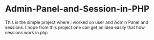 # Admin-Panel-and-Session-in-PHP
This is the simple project where i worked on user and Admin Panel and sessions. I hope from this project one can get an idea easily that how sessions work in php
